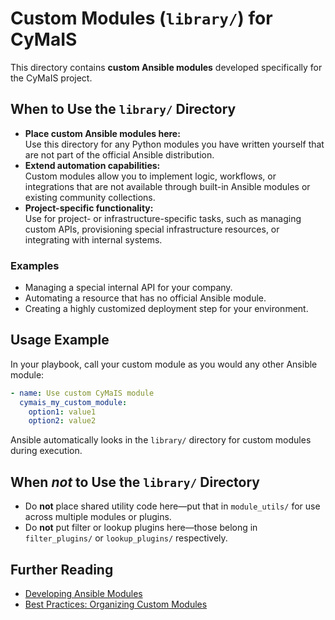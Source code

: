 # Custom Modules (`library/`) for CyMaIS

This directory contains **custom Ansible modules** developed specifically for the CyMaIS project.

## When to Use the `library/` Directory

- **Place custom Ansible modules here:**  
  Use this directory for any Python modules you have written yourself that are not part of the official Ansible distribution.
- **Extend automation capabilities:**  
  Custom modules allow you to implement logic, workflows, or integrations that are not available through built-in Ansible modules or existing community collections.
- **Project-specific functionality:**  
  Use for project- or infrastructure-specific tasks, such as managing custom APIs, provisioning special infrastructure resources, or integrating with internal systems.

### Examples

- Managing a special internal API for your company.
- Automating a resource that has no official Ansible module.
- Creating a highly customized deployment step for your environment.

## Usage Example

In your playbook, call your custom module as you would any other Ansible module:
```yaml
- name: Use custom CyMaIS module
  cymais_my_custom_module:
    option1: value1
    option2: value2
````

Ansible automatically looks in the `library/` directory for custom modules during execution.

## When *not* to Use the `library/` Directory

* Do **not** place shared utility code here—put that in `module_utils/` for use across multiple modules or plugins.
* Do **not** put filter or lookup plugins here—those belong in `filter_plugins/` or `lookup_plugins/` respectively.

## Further Reading

* [Developing Ansible Modules](https://docs.ansible.com/ansible/latest/dev_guide/developing_modules.html)
* [Best Practices: Organizing Custom Modules](https://docs.ansible.com/ansible/latest/dev_guide/developing_modules_documenting.html)
